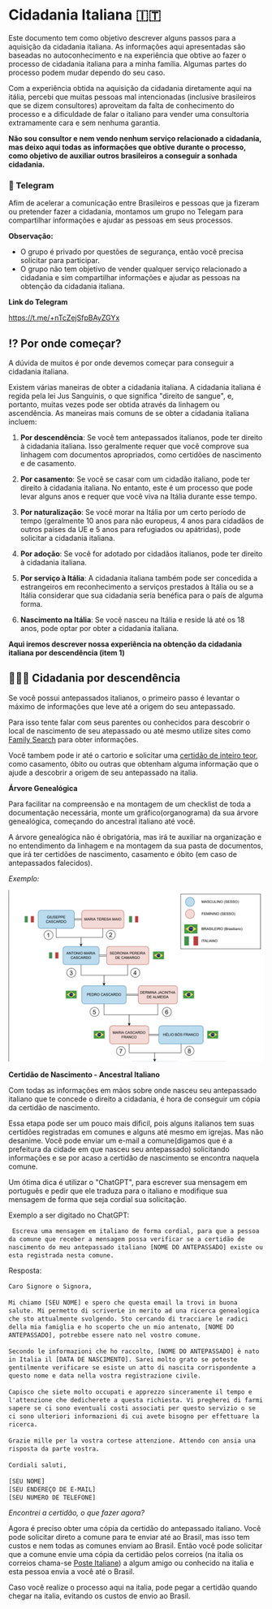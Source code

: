 # Cidadania Italiana :it:
Este documento tem como objetivo descrever alguns passos para a aquisição da cidadania italiana. As informações aqui apresentadas são baseadas no autoconhecimento e na experiência que obtive ao fazer o processo de cidadania italiana para a minha família. Algumas partes do processo podem mudar dependo do seu caso. 

Com a experiência obtida na aquisição da cidadania diretamente aqui na itália, percebi que muitas pessoas mal intencionadas (inclusive brasileiros que se dizem consultores) aproveitam da falta de conhecimento do processo e a dificuldade de falar o italiano para vender uma consultoria extramamente cara e sem nenhuma garantia.

__Não sou consultor e nem vendo nenhum serviço relacionado a cidadania, mas deixo aqui todas as informações que obtive durante o processo, como objetivo de auxiliar outros brasileiros a conseguir a sonhada cidadania.__

### :speech_balloon: Telegram

Afim de acelerar a comunicação entre Brasileiros e pessoas que ja fizeram ou pretender fazer a cidadania, montamos um grupo no Telegam para compartilhar informações e ajudar as pessoas em seus processos. 

__Observação:__
- O grupo é privado por questões de segurança, então você precisa solicitar para participar.
- O grupo não tem objetivo de vender qualquer serviço relacionado a cidadania e sim compartilhar informações e ajudar as pessoas na obtenção da cidadania italiana.

__Link do Telegram__

https://t.me/+nTcZejSfpBAyZGYx


## :interrobang: Por onde começar?

A dúvida de muitos é por onde devemos começar para conseguir a cidadania italiana.

Existem várias maneiras de obter a cidadania italiana. A cidadania italiana é regida pela lei Jus Sanguinis, o que significa "direito de sangue", e, portanto, muitas vezes pode ser obtida através da linhagem ou ascendência. As maneiras mais comuns de se obter a cidadania italiana incluem:

1. **Por descendência**: Se você tem antepassados italianos, pode ter direito à cidadania italiana. Isso geralmente requer que você comprove sua linhagem com documentos apropriados, como certidões de nascimento e de casamento.

2. **Por casamento**: Se você se casar com um cidadão italiano, pode ter direito à cidadania italiana. No entanto, este é um processo que pode levar alguns anos e requer que você viva na Itália durante esse tempo.

3. **Por naturalização**: Se você morar na Itália por um certo período de tempo (geralmente 10 anos para não europeus, 4 anos para cidadãos de outros países da UE e 5 anos para refugiados ou apátridas), pode solicitar a cidadania italiana.

4. **Por adoção**: Se você for adotado por cidadãos italianos, pode ter direito à cidadania italiana.

5. **Por serviço à Itália**: A cidadania italiana também pode ser concedida a estrangeiros em reconhecimento a serviços prestados à Itália ou se a Itália considerar que sua cidadania seria benéfica para o país de alguma forma.

6. **Nascimento na Itália**: Se você nasceu na Itália e reside lá até os 18 anos, pode optar por obter a cidadania italiana.


__Aqui iremos descrever nossa experiência na obtenção da cidadania italiana por descendência (item 1)__


## :family_man_woman_girl: Cidadania por descendência

Se você possui antepassados italianos, o primeiro passo é levantar o máximo de informações que leve até a origem do seu antepassado.

Para isso tente falar com seus parentes ou conhecidos para descobrir o local de nascimento de seu atepassado ou até mesmo utilize sites como [Family Search](https://www.familysearch.org/pt-br) para obter informações.

Você tambem pode ir até o cartorio e solicitar uma [certidão de inteiro teor](https://cartorionobrasil.com.br/artigos/certidao-de-inteiro-teor/), como casamento, óbito ou outras que obtenham alguma informação que o ajude a descobrir a origem de seu antepassado na italia.

__Árvore Genealógica__

Para facilitar na compreensão e na montagem de um checklist de toda a documentação necessária, monte um gráfico(organograma) da sua árvore genealógica, começando do ancestral italiano até você.

A árvore genealógica não é obrigatória, mas irá te auxiliar na organização e no entendimento da linhagem e na montagem da sua pasta de documentos, que irá ter certidões de nascimento, casamento e óbito (em caso de antepassados falecidos).

*Exemplo:*

![Texto alternativo](./imagens/arvore_genealogica.png)


__Certidão de Nascimento - Ancestral Italiano__

Com todas as informações em mãos sobre onde nasceu seu antepassado italiano que te concede o direito a cidadania, é hora de conseguir um cópia da certidão de nascimento. 

Essa etapa pode ser um pouco mais dificil, pois alguns italianos tem suas certidões registradas em comunes e alguns até mesmo em igrejas. Mas não desanime. Você pode enviar um e-mail a comune(digamos que é a prefeitura da cidade em que nasceu seu antepassado) solicitando informações e se por acaso a certidão de nascimento se encontra naquela comune.

Um ótima dica é utilizar o "ChatGPT", para escrever sua mensagem em português e pedir que ele traduza para o italiano e modifique sua mensagem de forma que seja cordial sua solicitação.

Exemplo a ser digitado no ChatGPT:

```
 Escreva uma mensagem em italiano de forma cordial, para que a pessoa da comune que receber a mensagem possa verificar se a certidão de nascimento do meu antepassado italiano [NOME DO ANTEPASSADO] existe ou esta registrada nesta comune.
```

Resposta:

```
Caro Signore o Signora,

Mi chiamo [SEU NOME] e spero che questa email la trovi in buona salute. Mi permetto di scriverLe in merito ad una ricerca genealogica che sto attualmente svolgendo. Sto cercando di tracciare le radici della mia famiglia e ho scoperto che un mio antenato, [NOME DO ANTEPASSADO], potrebbe essere nato nel vostro comune.

Secondo le informazioni che ho raccolto, [NOME DO ANTEPASSADO] è nato in Italia il [DATA DE NASCIMENTO]. Sarei molto grato se poteste gentilmente verificare se esiste un atto di nascita corrispondente a questo nome e data nella vostra registrazione civile.

Capisco che siete molto occupati e apprezzo sinceramente il tempo e l'attenzione che dedicherete a questa richiesta. Vi pregherei di farmi sapere se ci sono eventuali costi associati per questo servizio o se ci sono ulteriori informazioni di cui avete bisogno per effettuare la ricerca.

Grazie mille per la vostra cortese attenzione. Attendo con ansia una risposta da parte vostra.

Cordiali saluti,

[SEU NOME]
[SEU ENDEREÇO DE E-MAIL]
[SEU NUMERO DE TELEFONE]

```

*Encontrei a certidão, o que fazer agora?*

Agora é preciso obter uma cópia da certidão do antepassado italiano. Você pode solicitar direto a comune para te enviar até ao Brasil, mas isso tem custos e nem todas as comunes enviam ao Brasil.
Então você pode solicitar que a comune envie uma cópia da certidão pelos correios (na italia os correios chama-se [Poste Italiane](https://www.google.com/url?sa=t&rct=j&q=&esrc=s&source=web&cd=&cad=rja&uact=8&ved=2ahUKEwj1yPbPjc3_AhXER_EDHWbnCJQQFnoECBEQAQ&url=https%3A%2F%2Fwww.poste.it%2F&usg=AOvVaw2my9FSmxJa_wW2RlozOFmS&opi=89978449)) a algum amigo ou conhecido na italia e esta pessoa envia a você até o Brasil. 

Caso você realize o processo aqui na italia, pode pegar a certidão quando chegar na italia, evitando os custos de envio ao Brasil.

